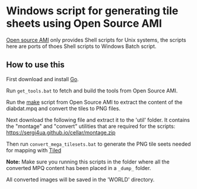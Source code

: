 # Windows script for generating tile sheets using Open Source AMI

[Open source AMI](https://github.com/sanctuary/opensource-ami) only provides Shell scripts for Unix systems, the scripts here are ports of thoes Shell scripts to Windows Batch script.

## How to use this

First download and install [Go](https://golang.org/).

Run `get_tools.bat` to fetch and build the tools from Open Source AMI.

Run the [make](http://gnuwin32.sourceforge.net/packages/make.htm) script from Open Source AMI to extract the content of the diabdat.mpq and convert the tiles to PNG files.

Next download the following file and extract it to the 'util' folder. It contains the "montage" and "convert" utilities that are required
for the scripts: https://sergi4ua.github.io/cellar/montage.zip

Then run `convert_mega_tilesets.bat` to generate the PNG tile seets needed for mapping with [Tiled](https://www.mapeditor.org/)

**Note:** Make sure you running this scripts in the folder where all the converted MPQ content has been placed in a `_dump_` folder.

All converted images will be saved in the 'WORLD' directory.